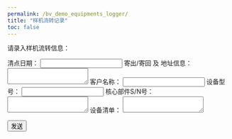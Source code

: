 ```yaml
---
permalink: /bv_demo_equipments_logger/
title: "样机流转记录"
toc: false
---
```


请录入样机流转信息：

<form
  action="https://formspree.io/mbjadrzd"
  method="POST"
>
  <label>
    清点日期：
    <input type="text" name="_clearDate">
  </label>
  <label>
    寄出/寄回 及 地址信息：
    <textarea name="address"></textarea>
  </label>
  <label>
    客户名称：
    <input type="text" name="_customName">
  </label>
  <label>
    设备型号：
    <input type="text" name="_deviceType">
  </label>
  <label>
    核心部件S/N号：
    <textarea name="SN"></textarea>
  </label>
  <label>
    设备清单：
    <textarea name="list"></textarea>
  </label>

  <button type="submit">发送</button>
</form>